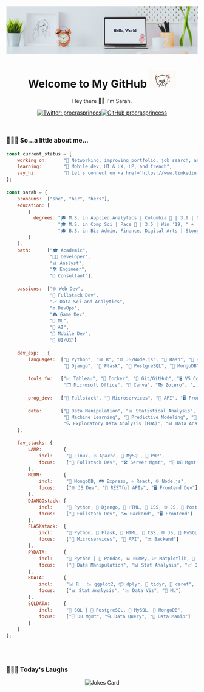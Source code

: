 <!-- Banner -->
<img src="./img/banner.png">
<!-- Introduction -->
<h1 align='center'> Welcome to My GitHub <img src="./img/tenor.gif" width="70"></h1>
<p align="center">Hey there 👋🏼 I'm Sarah.</p>

<!-- Badges -->
<div align="center">

[![Twitter: procrasprinces](https://img.shields.io/twitter/follow/procrasprinces?style=social)](https://twitter.com/procrasprinces)[![GitHub procrasprincess](https://img.shields.io/github/followers/procrasprincess?label=follow&style=social)](https://github.com/procrasprincess)
</div>

<br>

### 👩🏼‍💻 So...a little about me...  
<!-- <img align='right' src="./img/profile.jpg" width="250"> -->

<div>

```javascript
const current_status = {
    working_on:      "🔭 Networking, improving portfolio, job search, and creating",
    learning:        "🌱 Mobile dev, UI & UX, LP, and french",
    say_hi:          "💬 Let's connect on <a href='https://www.linkedin.com/in/sarahxiaoweilin/'>LinkedIn</a>",
};

const sarah = {    
    pronouns:  ["she", "her", "hers"],
    education: [
        {
          degrees: "🎓 M.S. in Applied Analytics | Columbia 🦁 | 3.9 | Spr '24, " + 
                   "🎓 M.S. in Comp Sci | Pace 🐶 | 3.5 | Win '19, " + 
                   "🎓 B.S. in Biz Admin, Finance, Digital Arts | Stony Brook 🐺 | Sum '17"
        }
    ],     
    path:      ["🎓 Academic", 
                "👩‍💻 Developer",
                "📊 Analyst",
                "🛠️ Engineer",
                "💼 Consultant"],
   
    passions:  ["🌐 Web Dev",
                "🔧 Fullstack Dev",
                "📈 Data Sci and Analytics",
                "⚙️ DevOps",
                "🎮 Game Dev",                
                "🤖 ML",
                "🧠 AI",
                "📱 Mobile Dev",
                "🎨 UI/UX"]

    dev_exp:   {
        languages:  ["🐍 Python", "📊 R", "🌐 JS/Node.js", "🐚 Bash", "📄 HTML", "🎨 CSS", "⚛️ React", 
                     "🦄 Django", "🍰 Flask", "🐘 PostgreSQL", "🍃 MongoDB", "🐬 MySQL", "📐 MATLAB"],

        tools_fw:   ["📈 Tableau", "🐋 Docker", "🐙 Git/GitHub", "🖥️ VS Code", "🐼 Pandas",
                     "🗂️ Microsoft Office", "🎨 Canva", "📚 Zotero", "☁️ AWS", "☁️ Google Cloud"],

        prog_dev:   ["🔧 Fullstack", "🔗 Microservices", "🔌 API", "🖥️ Frontend", "🔙 Backend"],

        data:       ["🔄 Data Manipulation", "📊 Statistical Analysis", "📈 Data Visualization", 
                     "🤖 Machine Learning", "🔮 Predictive Modeling", "🧹 Data Cleaning", 
                     "🔍 Exploratory Data Analysis (EDA)", "📊 Data Analytics"]
    },
    
    fav_stacks: {
        LAMP:        {
            incl:     "🐧 Linux, 🔥 Apache, 🐬 MySQL, 🐘 PHP",
            focus:    ["🔧 Fullstack Dev", "🛠️ Server Mgmt", "🗄️ DB Mgmt"]
        },
        MERN:        {
            incl:     "🍃 MongoDB, 🛤️ Express, ⚛️ React, 🌐 Node.js",
            focus:    ["🌐 JS Dev", "🔗 RESTful APIs", "🖥️ Frontend Dev"]
        },
        DJANGOstack: {
            incl:     "🐍 Python, 🦄 Django, 📄 HTML, 🎨 CSS, 🌐 JS, 🐘 PostgreSQL",
            focus:    ["🔧 Fullstack Dev", "🔙 Backend", "🖥️ Frontend"]
        },
        FLASKstack:  {
            incl:     "🐍 Python, 🍰 Flask, 📄 HTML, 🎨 CSS, 🌐 JS, 🐬 MySQL",
            focus:    ["🔗 Microservices", "🔌 API", "🔙 Backend"]
        },
        PYDATA:      {
            incl:     "🐍 Python | 🐼 Pandas, 📊 NumPy, 📈 Matplotlib, 🎨 Seaborn, 🤖 Sklearn",
            focus:    ["🔄 Data Manipulation", "📊 Stat Analysis", "📈 Data Viz", "🤖 ML"]
        },
        RDATA:       {
            incl:     "📊 R | 📉 ggplot2, 📦 dplyr, 🔄 tidyr, 🧮 caret",
            focus:    ["📊 Stat Analysis", "📈 Data Viz", "🤖 ML"]
        },
        SQLDATA:     {
            incl:     "🔎 SQL | 🐘 PostgreSQL, 🐬 MySQL, 🍃 MongoDB",
            focus:    ["🗄️ DB Mgmt", "🔍 Data Query", "🔄 Data Manip"]
        }
    }
};
```
</div>

<br>

<!-- ### &#x1f4c8; GitHub Stats
<p align="center">
<a href="https://github.com/procrasprincess">
  <img align="center" style="margin:0.5rem" src="https://github-readme-stats.vercel.app/api?username=procrasprincess&show_icons=true&line_height=27&count_private=true&title_color=c9afcc&text_color=c9afcc&icon_color=4AB097&bg_color=f2f2f2" alt="Sarah's GitHub Stats" />
</a>
</p> -->

<br>

### 🤹🏼‍♀️ Today's Laughs
<div align="center">

![Jokes Card](https://readme-jokes.vercel.app/api)
</div>


<!-- Github Template
**procrasprincess/procrasprincess** is a ✨ _special_ ✨ repository because its `README.md` (this file) appears on your GitHub profile.

Here are some ideas to get you started:

- 🔭 I’m currently working on ...
- 🌱 I’m currently learning ...
- 👯 I’m looking to collaborate on ...
- 🤔 I’m looking for help with ...
- 💬 Ask me about ...
- 📫 How to reach me: ...
- 😄 Pronouns: ...
- ⚡ Fun fact: ...
-->